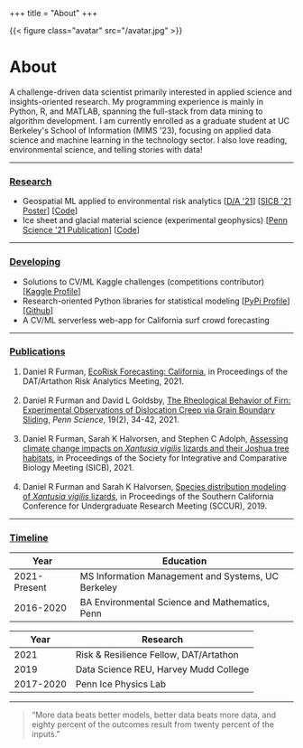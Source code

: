 +++
title = "About"
+++

{{< figure class="avatar" src="/avatar.jpg" >}}

# About

A challenge-driven data scientist primarily interested in applied science and insights-oriented research. My programming experience is mainly in Python, R, and MATLAB, spanning the full-stack from data mining to algorithm development. I am currently enrolled as a graduate student at UC Berkeley's School of Information (MIMS '23), focusing on applied data science and machine learning in the technology sector. I also love reading, environmental science, and telling stories with data!

---

### <ins>Research</ins>

- Geospatial ML applied to environmental risk analytics [[D/A '21](https://datartathon.com/projects/2021-daniel-ecorisk-california)] [[SICB '21 Poster](https://daniel-furman.github.io//research-outputs/SICB-poster-final.jpg)] [[Code](https://github.com/daniel-furman/PySDMs)]
- Ice sheet and glacial material science (experimental geophysics) [[Penn Science '21 Publication](https://daniel-furman.github.io//research-outputs/Furman-and-Goldsby-2021.pdf)] [[Code](https://github.com/daniel-furman/ice-densification-research)]
---

### <ins>Developing</ins>

- Solutions to CV/ML Kaggle challenges (competitions contributor) [[Kaggle Profile](https://www.kaggle.com/dryanfurman)]
- Research-oriented Python libraries for statistical modeling [[PyPi Profile](https://pypi.org/user/daniel-furman/)]  [[Github](https://github.com/daniel-furman)]
- A CV/ML serverless web-app for California surf crowd forecasting

---

### <ins>Publications</ins>

1. Daniel R Furman,  [EcoRisk Forecasting: California](https://datartathon.com/projects/2021-daniel-ecorisk-california), in Proceedings of the DAT/Artathon Risk Analytics Meeting, 2021. <br><br>
2. Daniel R Furman and David L Goldsby, [The Rheological Behavior of Firn: Experimental Observations of Dislocation Creep via Grain Boundary Sliding](https://daniel-furman.github.io//research-outputs/Furman-and-Goldsby-2021.pdf), *Penn Science*, 19(2), 34-42, 2021. <br><br>
3. Daniel R Furman, Sarah K Halvorsen, and Stephen C Adolph, [Assessing climate change impacts on *Xantusia vigilis* lizards and their Joshua tree habitats](https://daniel-furman.github.io//research-outputs/SICB-poster-final.jpg), in Proceedings of the Society for Integrative and Comparative Biology Meeting (SICB), 2021. <br><br>
4. Daniel R Furman and Sarah K Halvorsen, [Species distribution modeling of *Xantusia vigilis* lizards](https://daniel-furman.github.io//research-outputs/SCCUR-2019-presentation.pdf), in Proceedings of the Southern California Conference for Undergraduate Research Meeting (SCCUR), 2019. <br>


---

### <ins>Timeline</ins>

Year | Education
-----|-------
2021-Present | MS Information Management and Systems, UC Berkeley
2016-2020 | BA Environmental Science and Mathematics, Penn

Year | Research
-----|-------
2021 | Risk & Resilience Fellow, DAT/Artathon
2019 | Data Science REU, Harvey Mudd College
2017-2020 | Penn Ice Physics Lab

---

> “More data beats better models, better data beats more data, and eighty percent of the outcomes result from twenty percent of the inputs.”
